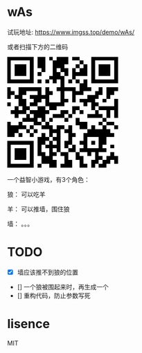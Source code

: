 # wAs

试玩地址: https://www.imgss.top/demo/wAs/

或者扫描下方的二维码

![qr](https://raw.githubusercontent.com/imgss/wAs/master/img/qr.png)

一个益智小游戏，有3个角色：

狼： 可以吃羊

羊： 可以推墙，围住狼

墙： 。。。


# TODO
- [x] 墙应该推不到狼的位置
- [] 一个狼被围起来时，再生成一个
- [] 重构代码，防止参数写死

# lisence

MIT
